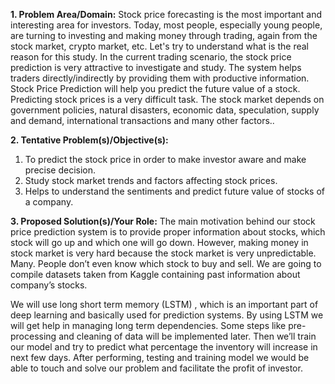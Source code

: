 **1. Problem Area/Domain:**
Stock price forecasting is the most important and interesting area for investors.
Today, most people, especially young people, are turning to investing and making money through trading, again from the stock market, crypto market, etc. 
Let's try to understand what is the real reason for this study. In the current trading scenario, the stock price prediction is very attractive to investigate and study. 
The system helps traders directly/indirectly by providing them with productive information. 
Stock Price Prediction will help you predict the future value of a stock.
Predicting stock prices is a very difficult task. 
The stock market depends on government policies, natural disasters, economic data, speculation, supply and demand, international transactions and many other factors..

**2. Tentative Problem(s)/Objective(s):**
1. To predict the stock price in order to make investor aware and make
precise decision.
2. Study stock market trends and factors affecting stock prices.
3. Helps to understand the sentiments and predict future value of stocks of a company.

   
**3. Proposed Solution(s)/Your Role:**
The main motivation behind our stock price prediction system is to provide proper information about stocks, which stock will go up and which one will go down.
However, making money in stock market is very hard because the stock market is very unpredictable.
Many. People don’t even know which stock to buy and sell. We are going to compile datasets taken from Kaggle containing past information about company’s stocks.

We will use long short term memory (LSTM) , which is an important part of deep learning and basically used for prediction systems. 
By using LSTM we will get help in managing long term dependencies. Some steps like pre-processing and cleaning of data will be implemented later. Then we’ll train
our model and try to predict what percentage the inventory will increase in next few days. After performing, testing and training model we would be able to touch
and solve our problem and facilitate the profit of investor.
